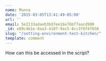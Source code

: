```yaml
---
name: Munna
date: '2015-03-05T13:41:49-05:00'
url: ''
email: 5e2133adaeb3bd7ee16e76bf7aacd900
_id: e09c4b1e-8aa3-4107-9ac5-8cc3f6f8f650
slug: "/setting-environment-test-kitchen/"
template: comment
---
```


How can this be accessed in the script?
